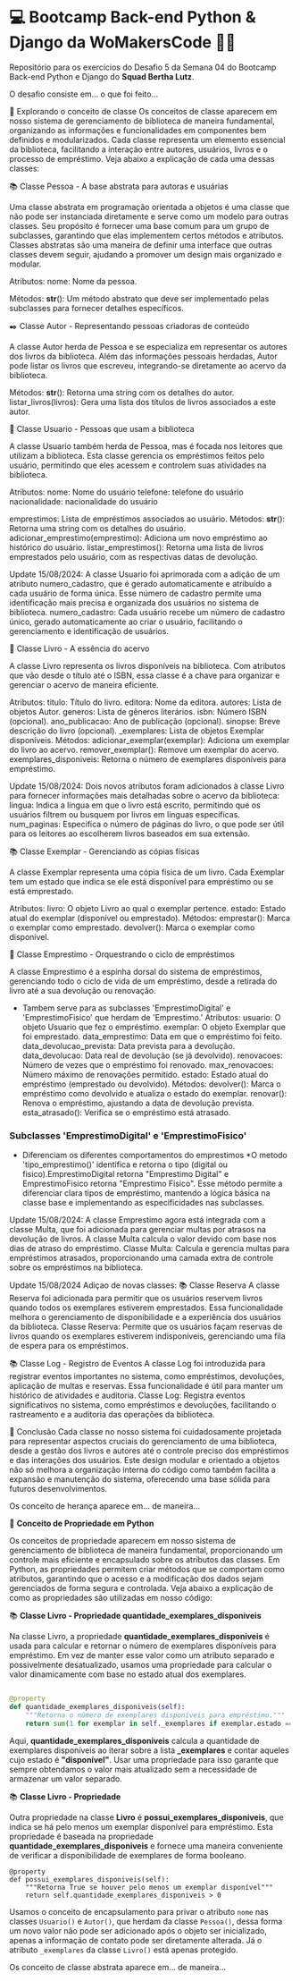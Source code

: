 # 💻 Bootcamp Back-end Python & Django da WoMakersCode 👩‍💻

Repositório para os exercícios do Desafio 5 da Semana 04 do Bootcamp Back-end Python e Django do **Squad Bertha Lutz**.

O desafio consiste em... o que foi feito...


🧩 Explorando o conceito de classe
Os conceitos de classe aparecem em nosso sistema de gerenciamento de biblioteca de maneira fundamental, organizando as informações e funcionalidades em componentes bem definidos e modularizados. Cada classe representa um elemento essencial da biblioteca, facilitando a interação entre autores, usuários, livros e o processo de empréstimo. Veja abaixo a explicação de cada uma dessas classes:

📚 Classe Pessoa - A base abstrata para autoras e usuárias

Uma classe abstrata em programação orientada a objetos é uma classe que não pode ser instanciada diretamente e serve como um modelo para outras classes. Seu propósito é fornecer uma base comum para um grupo de subclasses, garantindo que elas implementem certos métodos e atributos. Classes abstratas são uma maneira de definir uma interface que outras classes devem seguir, ajudando a promover um design mais organizado e modular.

Atributos:
nome: Nome da pessoa.

Métodos:
__str__(): Um método abstrato que deve ser implementado pelas subclasses para fornecer detalhes específicos.


✒️ Classe Autor - Representando pessoas criadoras de conteúdo

A classe Autor herda de Pessoa e se especializa em representar os autores dos livros da biblioteca. Além das informações pessoais herdadas, Autor pode listar os livros que escreveu, integrando-se diretamente ao acervo da biblioteca.

Métodos:
__str__(): Retorna uma string com os detalhes do autor.
listar_livros(livros): Gera uma lista dos títulos de livros associados a este autor.


👥 Classe Usuario - Pessoas que usam a biblioteca

A classe Usuario também herda de Pessoa, mas é focada nos leitores que utilizam a biblioteca. Esta classe gerencia os empréstimos feitos pelo usuário, permitindo que eles acessem e controlem suas atividades na biblioteca.

Atributos:
nome: Nome do usuário
telefone: telefone do usuário
nacionalidade: nacionalidade do usuário

emprestimos: Lista de empréstimos associados ao usuário.
Métodos:
__str__(): Retorna uma string com os detalhes do usuário.
adicionar_emprestimo(emprestimo): Adiciona um novo empréstimo ao histórico do usuário.
listar_emprestimos(): Retorna uma lista de livros emprestados pelo usuário, com as respectivas datas de devolução.

Update 15/08/2024:
A classe Usuario foi aprimorada com a adição de um atributo numero_cadastro, que é gerado automaticamente e atribuído a cada usuário de forma única. Esse número de cadastro permite uma identificação mais precisa e organizada dos usuários no sistema de biblioteca.
numero_cadastro: Cada usuário recebe um número de cadastro único, gerado automaticamente ao criar o usuário, facilitando o gerenciamento e identificação de usuários.

📖 Classe Livro - A essência do acervo

A classe Livro representa os livros disponíveis na biblioteca. Com atributos que vão desde o título até o ISBN, essa classe é a chave para organizar e gerenciar o acervo de maneira eficiente.

Atributos:
titulo: Título do livro.
editora: Nome da editora.
autores: Lista de objetos Autor.
generos: Lista de gêneros literários.
isbn: Número ISBN (opcional).
ano_publicacao: Ano de publicação (opcional).
sinopse: Breve descrição do livro (opcional).
_exemplares: Lista de objetos Exemplar disponíveis.
Métodos:
adicionar_exemplar(exemplar): Adiciona um exemplar do livro ao acervo.
remover_exemplar(): Remove um exemplar do acervo.
exemplares_disponiveis: Retorna o número de exemplares disponíveis para empréstimo.

Update 15/08/2024:
Dois novos atributos foram adicionados à classe Livro para fornecer informações mais detalhadas sobre o acervo da biblioteca:
lingua: Indica a língua em que o livro está escrito, permitindo que os usuários filtrem ou busquem por livros em línguas específicas.
num_paginas: Especifica o número de páginas do livro, o que pode ser útil para os leitores ao escolherem livros baseados em sua extensão.


📚 Classe Exemplar - Gerenciando as cópias físicas

A classe Exemplar representa uma cópia física de um livro. Cada Exemplar tem um estado que indica se ele está disponível para empréstimo ou se está emprestado.

Atributos:
livro: O objeto Livro ao qual o exemplar pertence.
estado: Estado atual do exemplar (disponível ou emprestado).
Métodos:
emprestar(): Marca o exemplar como emprestado.
devolver(): Marca o exemplar como disponível.


🔄 Classe Emprestimo - Orquestrando o ciclo de empréstimos

A classe Emprestimo é a espinha dorsal do sistema de empréstimos, gerenciando todo o ciclo de vida de um empréstimo, desde a retirada do livro até a sua devolução ou renovação.
* Tambem serve para as subclasses 'EmprestimoDigital' e 'EmprestimoFisico' que herdam de 'Emprestimo.'
Atributos:
usuario: O objeto Usuario que fez o empréstimo.
exemplar: O objeto Exemplar que foi emprestado.
data_emprestimo: Data em que o empréstimo foi feito.
data_devolucao_prevista: Data prevista para a devolução.
data_devolucao: Data real de devolução (se já devolvido).
renovacoes: Número de vezes que o empréstimo foi renovado.
max_renovacoes: Número máximo de renovações permitido.
estado: Estado atual do empréstimo (emprestado ou devolvido).
Métodos:
devolver(): Marca o empréstimo como devolvido e atualiza o estado do exemplar.
renovar(): Renova o empréstimo, ajustando a data de devolução prevista.
esta_atrasado(): Verifica se o empréstimo está atrasado.

### Subclasses 'EmprestimoDigital' e 'EmprestimoFisico'
* Diferenciam os diferentes comportamentos do emprestimos
*O metodo 'tipo_emprestimo()' identifica e retorna o tipo  (digital ou fisico).EmprestimoDigital retorna "Emprestimo Digital" e EmprestimoFisico retorna "Emprestimo Fisico". Esse método permite a diferenciar clara tipos de empréstimo, mantendo a lógica básica na classe base e implementando as especificidades nas subclasses.


Update 15/08/2024:
A classe Emprestimo agora está integrada com a classe Multa, que foi adicionada para gerenciar multas por atrasos na devolução de livros. A classe Multa calcula o valor devido com base nos dias de atraso do empréstimo.
Classe Multa: Calcula e gerencia multas para empréstimos atrasados, proporcionando uma camada extra de controle sobre os empréstimos na biblioteca.

Update 15/08/2024
Adiçao de novas classes:
📚 Classe Reserva
A classe Reserva foi adicionada para permitir que os usuários reservem livros quando todos os exemplares estiverem emprestados. Essa funcionalidade melhora o gerenciamento de disponibilidade e a experiência dos usuários da biblioteca.
Classe Reserva: Permite que os usuários façam reservas de livros quando os exemplares estiverem indisponíveis, gerenciando uma fila de espera para os empréstimos.

📚 Classe Log - Registro de Eventos
A classe Log foi introduzida para registrar eventos importantes no sistema, como empréstimos, devoluções, aplicação de multas e reservas. Essa funcionalidade é útil para manter um histórico de atividades e auditoria.
Classe Log: Registra eventos significativos no sistema, como empréstimos e devoluções, facilitando o rastreamento e a auditoria das operações da biblioteca.


🌟 Conclusão
Cada classe no nosso sistema foi cuidadosamente projetada para representar aspectos cruciais do gerenciamento de uma biblioteca, desde a gestão dos livros e autores até o controle preciso dos empréstimos e das interações dos usuários. Este design modular e orientado a objetos não só melhora a organização interna do código como também facilita a expansão e manutenção do sistema, oferecendo uma base sólida para futuros desenvolvimentos.


Os conceito de herança aparece em... de maneira...


🧩 **Conceito de Propriedade em Python**

Os conceitos de propriedade aparecem em nosso sistema de gerenciamento de biblioteca de maneira fundamental, proporcionando um controle mais eficiente e encapsulado sobre os atributos das classes. Em Python, as propriedades permitem criar métodos que se comportam como atributos, garantindo que o acesso e a modificação dos dados sejam gerenciados de forma segura e controlada. Veja abaixo a explicação de como as propriedades são utilizadas em nosso código:

📚 **Classe Livro - Propriedade quantidade_exemplares_disponiveis**

Na classe Livro, a propriedade **quantidade_exemplares_disponiveis** é usada para calcular e retornar o número de exemplares disponíveis para empréstimo. Em vez de manter esse valor como um atributo separado e possivelmente desatualizado, usamos uma propriedade para calcular o valor dinamicamente com base no estado atual dos exemplares.

```python

@property
def quantidade_exemplares_disponiveis(self):
    """Retorna o número de exemplares disponíveis para empréstimo."""
    return sum(1 for exemplar in self._exemplares if exemplar.estado == "disponível")
```

Aqui, **quantidade_exemplares_disponiveis** calcula a quantidade de exemplares disponíveis ao iterar sobre a lista **_exemplares** e contar aqueles cujo estado é **"disponível"**. Usar uma propriedade para isso garante que sempre obtendamos o valor mais atualizado sem a necessidade de armazenar um valor separado.

📚 **Classe Livro - Propriedade**

Outra propriedade na classe **Livro** é **possui_exemplares_disponiveis**, que indica se há pelo menos um exemplar disponível para empréstimo. Esta propriedade é baseada na propriedade **quantidade_exemplares_disponiveis** e fornece uma maneira conveniente de verificar a disponibilidade de exemplares de forma booleano.
```
@property
def possui_exemplares_disponiveis(self):
    """Retorna True se houver pelo menos um exemplar disponível"""
    return self.quantidade_exemplares_disponiveis > 0
```


Usamos o conceito de encapsulamento para privar o atributo `nome` nas classes `Usuario()` e `Autor()`, que herdam da classe `Pessoa()`, dessa forma um novo valor não pode ser adicionado após o objeto ser inicializado, apenas a informação de contato pode ser diretamente alterada. Já o atributo `_exemplares`  da classe `Livro()` está apenas protegido.


Os conceito de classe abstrata aparece em... de maneira...
